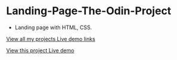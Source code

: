 # Landing-Page-The-Odin-Project

- Landing page with HTML, CSS.

[View all my projects Live demo links](https://minhhoccode111.github.io/allProjectssLiveDemo/)

[View this project Live demo](https://minhhoccode111.github.io/landingPage/)
